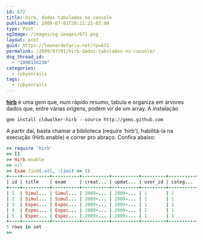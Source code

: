 ```yaml
---
id: 672
title: hirb, dados tabulados no console
publishedAt: 2009-07-01T20:21:22-03:00
type: Post
ogImage: /images/og-images/672.png
layout: post
guid: https://leonardofaria.net/?p=672
permalink: /2009/07/01/hirb-dados-tabulados-no-console/
dsq_thread_id:
  - "1000136230"
categories:
  - rubyonrails
tags:
  - rubyonrails
---
```

[**hirb**](http://tagaholic.me/hirb/) é uma gem que, num rápido resumo, tabula e organiza em árvores dados que, entre várias origens, podem vir de um array. A instalação

```shell
gem install cldwalker-hirb --source http://gems.github.com
```

A partir daí, basta chamar a biblioteca (require &#8216;hirb'), habilitá-la na execução (Hirb.enable) e correr pro abraço. Confira abaixo:

```ruby
>> require 'hirb'
=> []
>> Hirb.enable
=> nil
>> Exam.find(:all, :limit => 5)
+----+----------+----------+----------+----------+---------+----------+------+
| id | title    | exam     | creat... | updat... | user_id | categ... | hits |
+----+----------+----------+----------+----------+---------+----------+------+
| 1  | Simul... | Simul... | 2009-... | 2009-... | 1       | 1        | 152  |
| 2  | Simul... | Simul... | 2009-... | 2009-... | 1       | 1        | 143  |
| 3  | Espec... | Espec... | 2009-... | 2009-... | 1       | 1        | 1089 |
| 4  | Espec... | Espec... | 2009-... | 2009-... | 1       | 1        | 80   |
| 5  | Espec... | Espec... | 2009-... | 2009-... | 1       | 1        | 40   |
+----+----------+----------+----------+----------+---------+----------+------+
5 rows in set
>>
```
